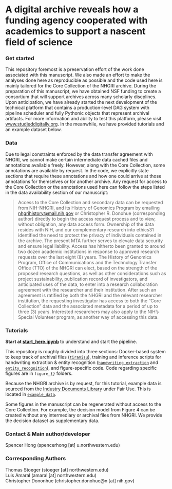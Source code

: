 # A digital archive reveals how a funding agency cooperated with academics to support a nascent field of science

### Get started

This repository foremost is a preservation effort of the work done associated with this manuscript. We also made an effort to make the analyses done here as reproducible as possible and the code used here is mainly tailored for the Core Collection of the NHGRI archive. During the preparation of this manuscript, we have obtained NSF funding to create a consortium that will support archives across many scholarly discplines. Upon anticipation, we have already started the next development of the technical platform that contains a production-level DAG system with pipeline scheduler and fully Pythonic objects that represent archival artifacts. For more information and ability to test this platform, please visit www.studieddigitally.org. In the meanwhile, we have provided tutorials and an example dataset below. 

### Data
Due to legal constraints enforced by the data transfer agreement with NHGRI, we cannot make certain intermediate data cached files and annotations available freely. However, along with the Core Collection, some annotations are available by request. In the code, we explicitly state sections that require these annotations and how one could arrive at those annotations for themselves or for another archive. Any request for access to the Core Collection or the annotations used here can follow the steps listed in the data availability section of our manuscript:

> Access to the Core Collection and secondary data can be requested from NIH-NHGRI, and its History of Genomics Program by emailing nhgrihistory@mail.nih.gov or Christopher R. Donohue (corresponding author) directly to begin the access request process and to view, without obligation, any data access form. Ownership of the data resides with NIH, and our complementary research into ethics31 identified the need to protect the privacy of individuals contained in the archive. The present MTA further serves to elevate data security and ensure legal liability. Access has hitherto been granted to around two dozen academic institutions in response to approved research requests over the last eight (8) years.  The History of Genomics Program, Office of Communications and the Technology Transfer Office (TTO) of the NHGRI can elect, based on the strength of the proposed research questions, as well as other considerations such as project sustainability, publication record of investigators, and anticipated uses of the data, to enter into a research collaboration agreement with the researcher and their institution. After such an agreement is ratified by both the NHGRI and the relevant researcher institution, the requesting investigator has access to both the “Core Collection” data and the associated metadata for a period of up to three (3) years.  Interested researchers may also apply to the NIH’s Special Volunteer program, as another way of accessing this data.

### Tutorials
**Start at [start_here.ipynb](start_here.ipynb)** to understand and start the pipeline. 

This repository is roughly divided into three sections: Docker-based system to keep track of archival files ([`tiramisu`](tiramisu/README.md)), training and inference scripts for handwriting extraction & entity recognition ([`handwriting_extraction`](handwriting_extraction/README.md) and [`entity_recognition`](entity_recognition/README.md)), and figure-specific code. Code regarding specific figures are in `figure_{}` folders. 

Because the NHGRI archive is by request, for this tutorial, example data is sourced from the [Industry Documents Library](https://www.industrydocuments.ucsf.edu/) under Fair Use. This is located in [`example_data`](example_data/). 

Some figures in the manuscript can be regenerated without access to the Core Collection. For example, the decision model from Figure 4 can be created without any intermediary or archival files from NHGRI. We provide the decision dataset as supplementary data.

### Contact & Main author/developer

Spencer Hong (spencerhong [at] u.northwestern.edu)   

### Corresponding Authors
Thomas Stoeger (stoeger [at] northwestern.edu)  
Luis Amaral (amaral [at] northwestern.edu)   
Christopher Dononhue (christopher.donohue@n [at] nih.gov)

